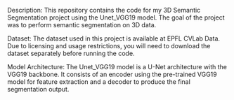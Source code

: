 Description:
This repository contains the code for my 3D Semantic Segmentation project using the Unet_VGG19 model. The goal of the project was to perform semantic segmentation on 3D data.

Dataset:
The dataset used in this project is available at EPFL CVLab Data. Due to licensing and usage restrictions, you will need to download the dataset separately before running the code.

Model Architecture:
The Unet_VGG19 model is a U-Net architecture with the VGG19 backbone. It consists of an encoder using the pre-trained VGG19 model for feature extraction and a decoder to produce the final segmentation output.
